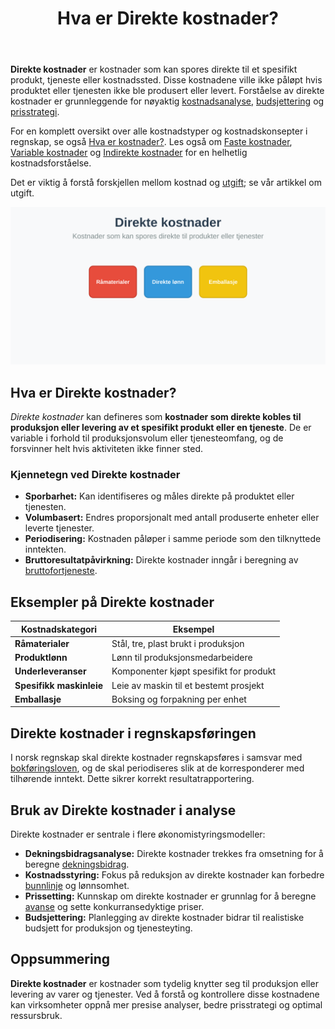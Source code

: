 ﻿---
title: "Hva er Direkte kostnader?"
seoTitle: "Hva er Direkte kostnader?"
description: '**Direkte kostnader** er kostnader som kan spores direkte til et spesifikt produkt, tjeneste eller kostnadssted. Disse kostnadene ville ikke påløpt hvis produ...'
---

**Direkte kostnader** er kostnader som kan spores direkte til et spesifikt produkt, tjeneste eller kostnadssted. Disse kostnadene ville ikke påløpt hvis produktet eller tjenesten ikke ble produsert eller levert. Forståelse av direkte kostnader er grunnleggende for nøyaktig [kostnadsanalyse](/blogs/regnskap/hva-er-dekningsbidrag "Hva er Dekningsbidrag? Beregning og Analyse for Bedre Lønnsomhet"), [budsjettering](/blogs/regnskap/hva-er-budsjettering "Hva er Budsjettering? Komplett Guide til Budsjettplanlegging") og [prisstrategi](/blogs/regnskap/hva-er-avanse "Hva er Avanse? Beregning av Fortjenestemargin i Salg").

For en komplett oversikt over alle kostnadstyper og kostnadskonsepter i regnskap, se også [Hva er kostnader?](/blogs/regnskap/hva-er-kostnader "Hva er Kostnader i Regnskap? Komplett Guide til Kostnadstyper og Regnskapsføring").
Les også om [Faste kostnader](/blogs/regnskap/hva-er-faste-kostnader "Hva er Faste kostnader? Definisjon og Eksempler"), [Variable kostnader](/blogs/regnskap/variable-kostnader "Hva er Variable kostnader? Definisjon, Eksempler og Regnskapsføring") og [Indirekte kostnader](/blogs/regnskap/hva-er-indirekte-kostnader "Hva er Indirekte kostnader? Definisjon, Eksempler og Regnskapsføring") for en helhetlig kostnadsforståelse.

Det er viktig å forstå forskjellen mellom kostnad og [utgift](/blogs/regnskap/utgift "Utgift “ Komplett Guide til Utgifter i Norsk Regnskap"); se vår artikkel om utgift.

![Direkte kostnader](hva-er-direkte-kostnader-image.svg)

## Hva er Direkte kostnader?

_Direkte kostnader_ kan defineres som **kostnader som direkte kobles til produksjon eller levering av et spesifikt produkt eller en tjeneste**. De er variable i forhold til produksjonsvolum eller tjenesteomfang, og de forsvinner helt hvis aktiviteten ikke finner sted.

### Kjennetegn ved Direkte kostnader

* **Sporbarhet:** Kan identifiseres og måles direkte på produktet eller tjenesten.
* **Volumbasert:** Endres proporsjonalt med antall produserte enheter eller leverte tjenester.
* **Periodisering:** Kostnaden påløper i samme periode som den tilknyttede inntekten.
* **Bruttoresultatpåvirkning:** Direkte kostnader inngår i beregning av [bruttofortjeneste](/blogs/regnskap/hva-er-bruttofortjeneste "Hva er Bruttofortjeneste? Beregning og Analyse av Lønnsomhet").

## Eksempler på Direkte kostnader

| Kostnadskategori        | Eksempel                                 |
|-------------------------|------------------------------------------|
| **Råmaterialer**        | Stål, tre, plast brukt i produksjon      |
| **Produktlønn**         | Lønn til produksjonsmedarbeidere         |
| **Underleveranser**     | Komponenter kjøpt spesifikt for produkt  |
| **Spesifikk maskinleie**| Leie av maskin til et bestemt prosjekt   |
| **Emballasje**          | Boksing og forpakning per enhet          |

## Direkte kostnader i regnskapsføringen

I norsk regnskap skal direkte kostnader regnskapsføres i samsvar med [bokføringsloven](/blogs/regnskap/hva-er-bokforingsloven "Hva er Bokføringsloven? Krav og Plikter"), og de skal periodiseres slik at de korresponderer med tilhørende inntekt. Dette sikrer korrekt resultatrapportering.

## Bruk av Direkte kostnader i analyse

Direkte kostnader er sentrale i flere økonomistyringsmodeller:

* **Dekningsbidragsanalyse:** Direkte kostnader trekkes fra omsetning for å beregne [dekningsbidrag](/blogs/regnskap/hva-er-dekningsbidrag "Hva er Dekningsbidrag? Beregning og Analyse for Bedre Lønnsomhet").
* **Kostnadsstyring:** Fokus på reduksjon av direkte kostnader kan forbedre [bunnlinje](/blogs/regnskap/bunnlinje "Hva er Bunnlinje? Effektivisering av Resultatmåling") og lønnsomhet.
* **Prissetting:** Kunnskap om direkte kostnader er grunnlag for å beregne [avanse](/blogs/regnskap/hva-er-avanse "Hva er Avanse? Beregning av Fortjenestemargin i Salg") og sette konkurransedyktige priser.
* **Budsjettering:** Planlegging av direkte kostnader bidrar til realistiske budsjett for produksjon og tjenesteyting.

## Oppsummering

**Direkte kostnader** er kostnader som tydelig knytter seg til produksjon eller levering av varer og tjenester. Ved å forstå og kontrollere disse kostnadene kan virksomheter oppnå mer presise analyser, bedre prisstrategi og optimal ressursbruk.











